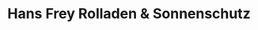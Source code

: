 ---
title: "Hans Frey Rolladen & Sonnenschutz"
url: /leonberg/hans-frey-rolladen-und-sonnenschutz/
shop: Baumarkt
---